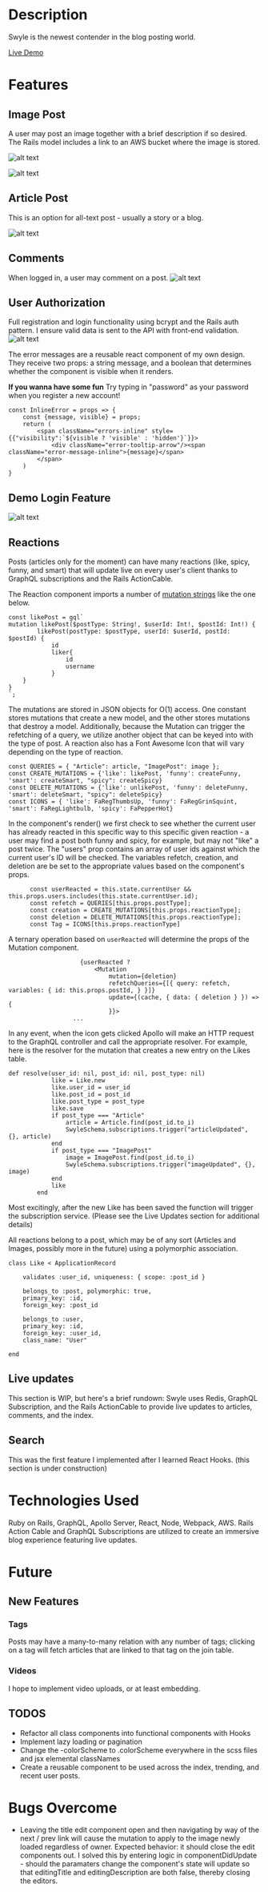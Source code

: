 # Description

Swyle is the newest contender in the blog posting world.  

[Live Demo](https://afternoon-eyrie-69554.herokuapp.com/)

# Features

## Image Post

A user may post an image together with a brief description if so desired.  The Rails model includes a link to an AWS bucket where the image is stored.

![alt text](https://i.imgur.com/HWlWEJE.png "Image Show")

![alt text](https://i.imgur.com/rdkLjZC.png "Image Index")

## Article Post

This is an option for all-text post - usually a story or a blog.  

![alt text](https://i.imgur.com/lSAnTao.png "Article")

## Comments

When logged in, a user may comment on a post.
![alt text](https://i.imgur.com/aAxm8Ru.png "Comments")

## User Authorization

Full registration and login functionality using bcrypt and the Rails auth pattern.
I ensure valid data is sent to the API with front-end validation.
![alt text](https://i.imgur.com/mWGzBVg.png "Front-End validation")

The error messages are a reusable react component of my own design. They receive two props: a string message, and a boolean that determines whether the component is visible when it renders.

**If you wanna have some fun** Try typing in "password" as your password when you register a new account!

```
const InlineError = props => {
    const {message, visible} = props;
    return (
        <span className="errors-inline" style={{"visibility":`${visible ? 'visible' : 'hidden'}`}}>
            <div className="error-tooltip-arrow"/><span className="error-message-inline">{message}</span>
        </span>
    )
}
```

## Demo Login Feature
![alt text](https://i.imgur.com/nvxKfDq.png "Demo Login")



## Reactions

Posts (articles only for the moment) can have many reactions (like, spicy, funny, and smart) that will update live on every user's client thanks to GraphQL subscriptions and the Rails ActionCable.

The Reaction component imports a number of [mutation strings](https://github.com/apollographql/graphql-tag) like the one below.

```
const likePost = gql`
mutation likePost($postType: String!, $userId: Int!, $postId: Int!) { 
        likePost(postType: $postType, userId: $userId, postId: $postId) {
            id
            liker{
                id
                username
            }
    }  
}
`;
```
The mutations are stored in JSON objects for O(1) access.  One constant stores mutations that create a new model, and the other stores mutations that destroy a model.  Additionally, because the Mutation can trigger the refetching of a query, we utilize another object that can be keyed into with the type of post.  A reaction also has a Font Awesome Icon that will vary depending on the type of reaction. 

```
const QUERIES = { "Article": article, "ImagePost": image };
const CREATE_MUTATIONS = {'like': likePost, 'funny': createFunny, 'smart': createSmart, "spicy": createSpicy}
const DELETE_MUTATIONS = {'like': unlikePost, 'funny': deleteFunny, 'smart': deleteSmart, "spicy": deleteSpicy}
const ICONS = { 'like': FaRegThumbsUp, 'funny': FaRegGrinSquint, 'smart': FaRegLightbulb, 'spicy': FaPepperHot}
```

In the component's render() we first check to see whether the current user has already reacted in this specific way to this specific given reaction - a user may find a post both funny and spicy, for example, but may not "like" a post twice.  The "users" prop contains an array of user ids against which the current user's ID will be checked.  The variables refetch, creation, and deletion are be set to the appropriate values based on the component's props.

```
      const userReacted = this.state.currentUser && this.props.users.includes(this.state.currentUser.id);
      const refetch = QUERIES[this.props.postType];
      const creation = CREATE_MUTATIONS[this.props.reactionType];
      const deletion = DELETE_MUTATIONS[this.props.reactionType];
      const Tag = ICONS[this.props.reactionType]
```
A ternary operation based on `userReacted` will determine the props of the Mutation component.  
``` <div className="reaction">
                    {userReacted ?
                        <Mutation
                            mutation={deletion}
                            refetchQueries={[{ query: refetch, variables: { id: this.props.postId, } }]}
                            update={(cache, { data: { deletion } }) => {
                            }}>
                  ...
 ```

In any event, when the icon gets clicked Apollo will make an HTTP request to the GraphQL controller and call the appropriate resolver.  For example, here is the resolver for the mutation that creates a new entry on the Likes table.  


```
def resolve(user_id: nil, post_id: nil, post_type: nil)
            like = Like.new
            like.user_id = user_id
            like.post_id = post_id
            like.post_type = post_type
            like.save
            if post_type === "Article"
                article = Article.find(post_id.to_i)
                SwyleSchema.subscriptions.trigger("articleUpdated", {}, article)
            end
            if post_type === "ImagePost"
                image = ImagePost.find(post_id.to_i)
                SwyleSchema.subscriptions.trigger("imageUpdated", {}, image)
            end
            like
        end
```

Most excitingly, after the new Like has been saved the function will trigger the subscription service.  (Please see the Live Updates section for additional details)

All reactions belong to a post, which may be of any sort (Articles and Images, possibly more in the future) using a polymorphic association.

```
class Like < ApplicationRecord

    validates :user_id, uniqueness: { scope: :post_id }
    
    belongs_to :post, polymorphic: true,
    primary_key: :id,
    foreign_key: :post_id

    belongs_to :user,
    primary_key: :id, 
    foreign_key: :user_id,
    class_name: "User"

end
```



## Live updates

This section is WIP, but here's a brief rundown: Swyle uses Redis, GraphQL Subscription, and the Rails ActionCable to provide live updates to articles, comments, and the index.

## Search

This was the first feature I implemented after I learned React Hooks.  (this section is under construction)

# Technologies Used

Ruby on Rails, GraphQL, Apollo Server, React, Node, Webpack, AWS.  Rails Action Cable and GraphQL Subscriptions are utilized to create an immersive blog experience featuring live updates.


# Future

## New Features

### Tags
Posts may have a many-to-many relation with any number of tags; clicking on a tag will fetch articles that are linked to that tag on the join table.

### Videos
I hope to implement video uploads, or at least embedding.


## TODOS
*  Refactor all class components into functional components with  Hooks
*  Implement lazy loading or pagination
*  Change the -colorScheme to .colorScheme everywhere in the scss files and jsx elemental classNames
*  Create a reusable component to be used across the index, trending, and recent user posts. 

# Bugs Overcome
*  Leaving the title edit component open and then navigating by way of the next / prev link will cause the mutation to apply to the image newly loaded regardless of owner. Expected behavior: it should close the edit components out. I solved this by entering logic in componentDidUpdate - should the paramaters change the component's state will update so that editingTitle and editingDescription are both false, thereby closing the editors.